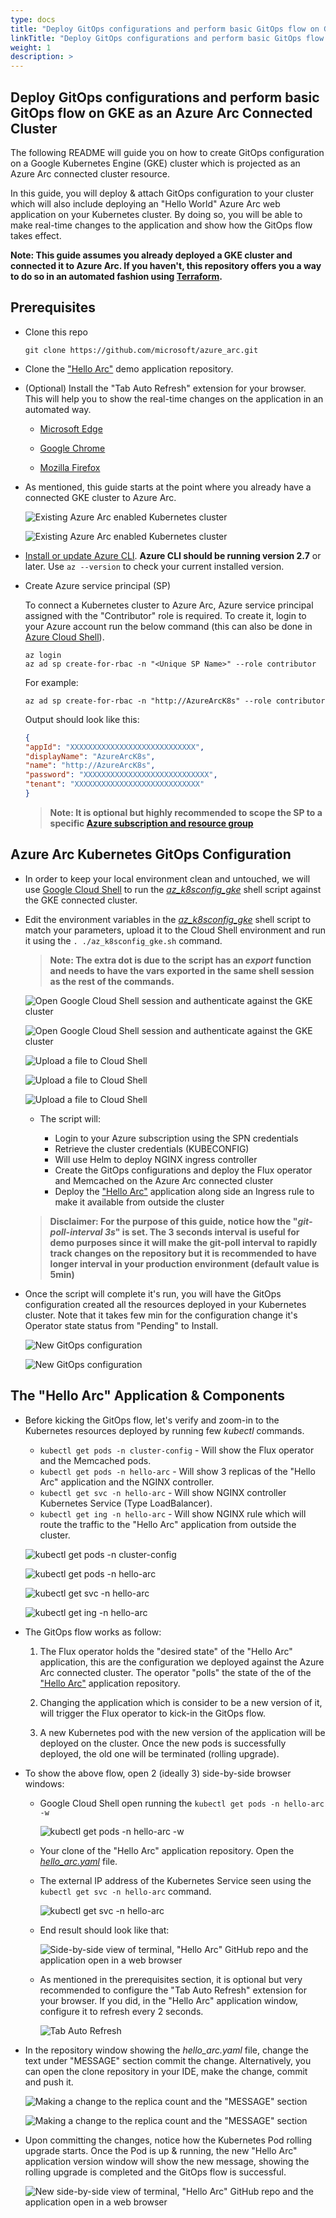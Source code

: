 ```yaml
---
type: docs
title: "Deploy GitOps configurations and perform basic GitOps flow on GKE as an Azure Arc Connected Cluster"
linkTitle: "Deploy GitOps configurations and perform basic GitOps flow on GKE as an Azure Arc Connected Cluster"
weight: 1
description: >
---
```


## Deploy GitOps configurations and perform basic GitOps flow on GKE as an Azure Arc Connected Cluster

The following README will guide you on how to create GitOps configuration on a Google Kubernetes Engine (GKE) cluster which is projected as an Azure Arc connected cluster resource.

In this guide, you will deploy & attach GitOps configuration to your cluster which will also include deploying an "Hello World" Azure Arc web application on your Kubernetes cluster. By doing so, you will be able to make real-time changes to the application and show how the GitOps flow takes effect.

**Note: This guide assumes you already deployed a GKE cluster and connected it to Azure Arc. If you haven't, this repository offers you a way to do so in an automated fashion using [Terraform](https://github.com/microsoft/azure_arc/blob/main/docs/azure_arc_jumpstart/azure_arc_k8s/gke/gke_terraform/_index.md).**

## Prerequisites

* Clone this repo

    ```console
    git clone https://github.com/microsoft/azure_arc.git
    ```

* Clone the ["Hello Arc"](https://github.com/likamrat/hello_arc) demo application repository.

* (Optional) Install the "Tab Auto Refresh" extension for your browser. This will help you to show the real-time changes on the application in an automated way.

    *   [Microsoft Edge](https://microsoftedge.microsoft.com/addons/detail/odiofbnciojkpogljollobmhplkhmofe)

    *   [Google Chrome](https://chrome.google.com/webstore/detail/tab-auto-refresh/jaioibhbkffompljnnipmpkeafhpicpd?hl=en)

    *   [Mozilla Firefox](https://addons.mozilla.org/en-US/firefox/addon/tab-auto-refresh/)

* As mentioned, this guide starts at the point where you already have a connected GKE cluster to Azure Arc.

    ![Existing Azure Arc enabled Kubernetes cluster](./01.png)

    ![Existing Azure Arc enabled Kubernetes cluster](./02.png)

* [Install or update Azure CLI](https://docs.microsoft.com/en-us/cli/azure/install-azure-cli?view=azure-cli-latest). **Azure CLI should be running version 2.7** or later. Use ```az --version``` to check your current installed version.

* Create Azure service principal (SP)

    To connect a Kubernetes cluster to Azure Arc, Azure service principal assigned with the "Contributor" role is required. To create it, login to your Azure account run the below command (this can also be done in [Azure Cloud Shell](https://shell.azure.com/)).

    ```console
    az login
    az ad sp create-for-rbac -n "<Unique SP Name>" --role contributor
    ```

    For example:

    ```console
    az ad sp create-for-rbac -n "http://AzureArcK8s" --role contributor
    ```

    Output should look like this:

    ```json
    {
    "appId": "XXXXXXXXXXXXXXXXXXXXXXXXXXXX",
    "displayName": "AzureArcK8s",
    "name": "http://AzureArcK8s",
    "password": "XXXXXXXXXXXXXXXXXXXXXXXXXXXX",
    "tenant": "XXXXXXXXXXXXXXXXXXXXXXXXXXXX"
    }
    ```

    > **Note: It is optional but highly recommended to scope the SP to a specific [Azure subscription and resource group](https://docs.microsoft.com/en-us/cli/azure/ad/sp?view=azure-cli-latest)**

## Azure Arc Kubernetes GitOps Configuration

* In order to keep your local environment clean and untouched, we will use [Google Cloud Shell](https://cloud.google.com/shell) to run the [*az_k8sconfig_gke*](https://github.com/microsoft/azure_arc/blob/main/azure_arc_k8s_jumpstart/gke/gitops/basic/az_k8sconfig_gke.sh) shell script against the GKE connected cluster.

* Edit the environment variables in the [*az_k8sconfig_gke*](https://github.com/microsoft/azure_arc/blob/main/azure_arc_k8s_jumpstart/gke/gitops/basic/az_k8sconfig_gke.sh) shell script to match your parameters, upload it to the Cloud Shell environment and run it using the ```. ./az_k8sconfig_gke.sh``` command.

    > **Note: The extra dot is due to the script has an *export* function and needs to have the vars exported in the same shell session as the rest of the commands.**

    ![Open Google Cloud Shell session and authenticate against the GKE cluster](./03.png)

    ![Open Google Cloud Shell session and authenticate against the GKE cluster](./04.png)

    ![Upload a file to Cloud Shell](./05.png)

    ![Upload a file to Cloud Shell](./06.png)

    ![Upload a file to Cloud Shell](./07.png)

    *  The script will:

        *   Login to your Azure subscription using the SPN credentials
        *   Retrieve the cluster credentials (KUBECONFIG)
        *   Will use Helm to deploy NGINX ingress controller
        *   Create the GitOps configurations and deploy the Flux operator and Memcached on the Azure Arc connected cluster
        *   Deploy the ["Hello Arc"](https://github.com/likamrat/hello_arc) application along side an Ingress rule to make it available from outside the cluster

    > **Disclaimer: For the purpose of this guide, notice how the "*git-poll-interval 3s*" is set. The 3 seconds interval is useful for demo purposes since it will make the git-poll interval to rapidly track changes on the repository but it is recommended to have longer interval in your production environment (default value is 5min)**

* Once the script will complete it's run, you will have the GitOps configuration created all the resources deployed in your Kubernetes cluster. Note that it takes few min for the configuration change it's Operator state status from "Pending" to Install.

    ![New GitOps configuration](./08.png)

    ![New GitOps configuration](./09.png)

## The "Hello Arc" Application & Components

* Before kicking the GitOps flow, let's verify and zoom-in to the Kubernetes resources deployed by running few *kubectl* commands.

    * ```kubectl get pods -n cluster-config``` - Will show the Flux operator and the Memcached pods.
    * ```kubectl get pods -n hello-arc``` - Will show 3 replicas of the "Hello Arc" application and the NGINX controller.
    * ```kubectl get svc -n hello-arc``` - Will show NGINX controller Kubernetes Service (Type LoadBalancer).
    * ```kubectl get ing -n hello-arc``` - Will show NGINX rule which will route the traffic to the "Hello Arc" application from outside the cluster.

    ![kubectl get pods -n cluster-config](./10.png)

    ![kubectl get pods -n hello-arc](./11.png)

    ![kubectl get svc -n hello-arc](./12.png)

    ![kubectl get ing -n hello-arc](./13.png)

* The GitOps flow works as follow:

    1. The Flux operator holds the "desired state" of the "Hello Arc" application, this are the configuration we deployed against the Azure Arc connected cluster. The operator "polls" the state of the of the ["Hello Arc"](https://github.com/likamrat/hello_arc) application repository.

    2. Changing the application which is consider to be a new version of it, will trigger the Flux operator to kick-in the GitOps flow.

    3. A new Kubernetes pod with the new version of the application will be deployed on the cluster. Once the new pods is successfully deployed, the old one will be terminated (rolling upgrade).

* To show the above flow, open 2 (ideally 3) side-by-side browser windows:

    * Google Cloud Shell open running the ```kubectl get pods -n hello-arc -w```

        ![kubectl get pods -n hello-arc -w](./14.png)

    * Your clone of the "Hello Arc" application repository. Open the [*hello_arc.yaml*](https://github.com/likamrat/hello_arc/blob/master/yaml/hello_arc.yaml) file.

    * The external IP address of the Kubernetes Service seen using the ```kubectl get svc -n hello-arc``` command.

        ![kubectl get svc -n hello-arc](./15.png)

    * End result should look like that:

        ![Side-by-side view of terminal, "Hello Arc" GitHub repo and the application open in a web browser](./16.png)

    * As mentioned in the prerequisites section, it is optional but very recommended to configure the "Tab Auto Refresh" extension for your browser. If you did, in the "Hello Arc" application window, configure it to refresh every 2 seconds.

        ![Tab Auto Refresh](./17.png)

* In the repository window showing the *hello_arc.yaml* file, change the text under "MESSAGE" section commit the change. Alternatively, you can open the clone repository in your IDE, make the change, commit and push it.

    ![Making a change to the replica count and the "MESSAGE" section](./18.png)

    ![Making a change to the replica count and the "MESSAGE" section](./19.png)

* Upon committing the changes, notice how the Kubernetes Pod rolling upgrade starts. Once the Pod is up & running, the new "Hello Arc" application version window will show the new message, showing the rolling upgrade is completed and the GitOps flow is successful.

    ![New side-by-side view of terminal, "Hello Arc" GitHub repo and the application open in a web browser](./20.png)
